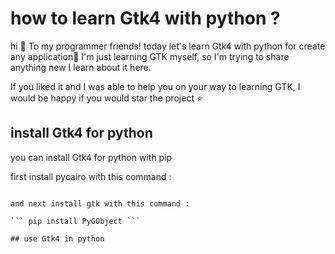 # how to learn Gtk4 with python ? 
hi 👋 To my programmer friends! today let's learn Gtk4 with python for create any application📱 
I'm just learning GTK myself, so I'm trying to share anything new I learn about it here.


If you liked it and I was able to help you on your way to learning GTK, I would be happy if you would star the project ⭐

## install Gtk4 for python 

you can install Gtk4 for python with pip

first install pycairo with this command :

~~~  pip install pycairo ~~~

and next install gtk with this command : 

``` pip install PyGObject ``` 

## use Gtk4 in python 



